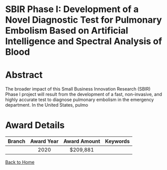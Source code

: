 
SBIR Phase I: Development of a Novel Diagnostic Test for Pulmonary Embolism Based on Artificial Intelligence and Spectral Analysis of Blood
===========================================================================================================================================

# Abstract


The broader impact of this Small Business Innovation Research (SBIR) Phase I project will result from the development of a fast, non-invasive, and highly accurate test to diagnose pulmonary embolism in the emergency department. In the United States, pulmo  

# Award Details

|Branch|Award Year|Award Amount|Keywords|
| :---: | :---: | :---: | :---: |
||2020|$209,881||
  
  


[Back to Home](https://github.com/chrischow/dod_sbir_awards/JT/#625)